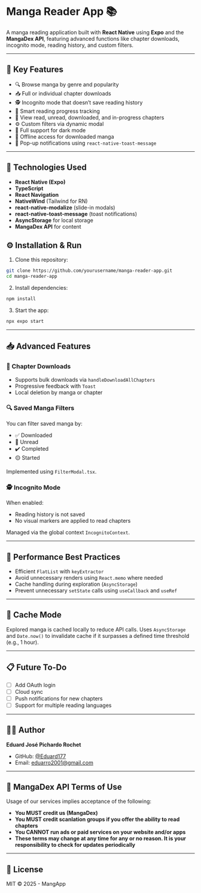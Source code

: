 # Manga Reader App 📚

A manga reading application built with **React Native** using **Expo** and the **MangaDex API**, featuring advanced functions like chapter downloads, incognito mode, reading history, and custom filters.

---

## 🚀 Key Features

- 🔍 Browse manga by genre and popularity
- 📥 Full or individual chapter downloads
- 🕵️ Incognito mode that doesn’t save reading history
- 🧠 Smart reading progress tracking
- 📌 View read, unread, downloaded, and in-progress chapters
- ⚙️ Custom filters via dynamic modal
- 🌙 Full support for dark mode
- 📶 Offline access for downloaded manga
- 🔔 Pop-up notifications using `react-native-toast-message`

---

## 🧱 Technologies Used

- **React Native (Expo)**
- **TypeScript**
- **React Navigation**
- **NativeWind** (Tailwind for RN)
- **react-native-modalize** (slide-in modals)
- **react-native-toast-message** (toast notifications)
- **AsyncStorage** for local storage
- **MangaDex API** for content

## ⚙️ Installation & Run

1. Clone this repository:

```bash
git clone https://github.com/yourusername/manga-reader-app.git
cd manga-reader-app
````

2. Install dependencies:

```bash
npm install
```

3. Start the app:

```bash
npx expo start
```

---

## 📥 Advanced Features

### 🔄 Chapter Downloads

* Supports bulk downloads via `handleDownloadAllChapters`
* Progressive feedback with `Toast`
* Local deletion by manga or chapter

### 🔍 Saved Manga Filters

You can filter saved manga by:

* ✅ Downloaded
* 📖 Unread
* ✔️ Completed
* 🟡 Started

Implemented using `FilterModal.tsx`.

### 🕵️ Incognito Mode

When enabled:

* Reading history is not saved
* No visual markers are applied to read chapters

Managed via the global context `IncognitoContext`.

---

## 🧪 Performance Best Practices

* Efficient `FlatList` with `keyExtractor`
* Avoid unnecessary renders using `React.memo` where needed
* Cache handling during exploration (`AsyncStorage`)
* Prevent unnecessary `setState` calls using `useCallback` and `useRef`

---

## 🧠 Cache Mode

Explored manga is cached locally to reduce API calls. Uses `AsyncStorage` and `Date.now()` to invalidate cache if it surpasses a defined time threshold (e.g., 1 hour).

---

## 📋 Future To-Do

* [ ] Add OAuth login
* [ ] Cloud sync
* [ ] Push notifications for new chapters
* [ ] Support for multiple reading languages

---

## 🧑‍💻 Author

**Eduard José Pichardo Rochet**

* GitHub: [@Eduard177](https://github.com/Eduard177)
* Email: [eduarro2001@gmail.com](mailto:eduarro2001@gmail.com)

---

## 📜 MangaDex API Terms of Use

Usage of our services implies acceptance of the following:

* **You MUST credit us (MangaDex)**
* **You MUST credit scanlation groups if you offer the ability to read chapters**
* **You CANNOT run ads or paid services on your website and/or apps**
* **These terms may change at any time for any or no reason. It is your responsibility to check for updates periodically**

---

## 📄 License

MIT © 2025 - MangApp

